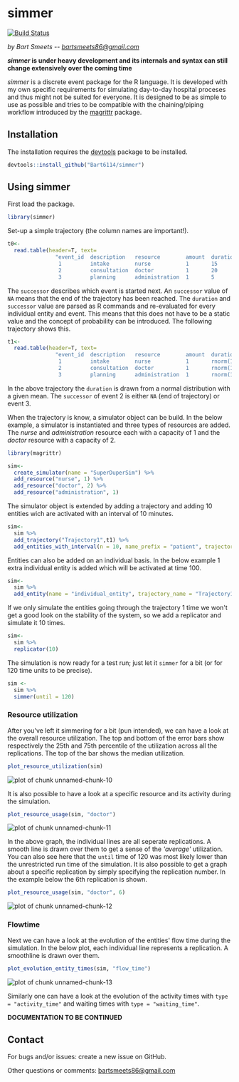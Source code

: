 # simmer
[![Build Status](https://travis-ci.org/Bart6114/simmer.svg)](https://travis-ci.org/Bart6114/simmer)

*by Bart Smeets -- bartsmeets86@gmail.com*

__*simmer* is under heavy development and its internals and syntax can still change extensively over the coming time__

*simmer* is a discrete event package for the R language. It is developed with my own specific requirements for simulating day-to-day hospital proceses and thus might not be suited for everyone. It is designed to be as simple to use as possible and tries to be compatible with the chaining/piping workflow introduced by the [magrittr](https://github.com/smbache/magrittr) package. 



## Installation

The installation requires the [devtools](https://github.com/hadley/devtools) package to be installed.


```r
devtools::install_github("Bart6114/simmer")
```

## Using simmer

First load the package.


```r
library(simmer)
```

Set-up a simple trajectory (the column names are important!).


```r
t0<-
  read.table(header=T, text=
               "event_id  description   resource        amount  duration      successor
                1         intake        nurse           1       15            2
                2         consultation  doctor          1       20            3
                3         planning      administration  1       5             NA"  )
```

The ```successor``` describes which event is started next. An ```successor``` value of ```NA``` means that the end of the trajectory has been reached. The ```duration``` and ```successor``` value are parsed as R commands and re-evaluated for every individual entity and event. This means that this does not have to be a static value and the concept of probability can be introduced. The following trajectory shows this.


```r
t1<-
  read.table(header=T, text=
               "event_id  description   resource        amount  duration      successor
                1         intake        nurse           1       rnorm(1,15)   2
                2         consultation  doctor          1       rnorm(1,20)   sample(c(NA,3),1)
                3         planning      administration  1       rnorm(1,5)    NA"  )
```

In the above trajectory the ```duration``` is drawn from a normal distribution with a given mean. The ```successor``` of event 2 is either ```NA``` (end of trajectory) or event 3.

When the trajectory is know, a simulator object can be build. In the below example, a simulator is instantiated and three types of resources are added. The *nurse* and *administration* resource each with a capacity of 1 and the *doctor* resource with a capacity of 2.


```r
library(magrittr)

sim<-
  create_simulator(name = "SuperDuperSim") %>%
  add_resource("nurse", 1) %>%
  add_resource("doctor", 2) %>%
  add_resource("administration", 1)
```

The simulator object is extended by adding a trajectory and adding 10 entities wich are activated with an interval of 10 minutes.


```r
sim<-
  sim %>%
  add_trajectory("Trajectory1",t1) %>%
  add_entities_with_interval(n = 10, name_prefix = "patient", trajectory_name = "Trajectory1", interval =  10)
```

Entities can also be added on an individual basis. In the below example 1 extra individual entity is added which will be activated at time 100.


```r
sim<-
  sim %>%
  add_entity(name = "individual_entity", trajectory_name = "Trajectory1", early_start = 100)
```

If we only simulate the entities going through the trajectory 1 time we won't get a good look on the stability of the system, so we add a replicator and simulate it 10 times.


```r
sim<-
  sim %>%
  replicator(10)
```

The simulation is now ready for a test run; just let it ```simmer``` for a bit (or for 120 time units to be precise).


```r
sim <-
  sim %>%
  simmer(until = 120)
```

### Resource utilization

After you've left it simmering for a bit (pun intended), we can have a look at the overall resource utilization. The top and bottom of the error bars show respectively the 25th and 75th percentile of the utilization across all the replications. The top of the bar shows the median utilization.


```r
plot_resource_utilization(sim)
```

![plot of chunk unnamed-chunk-10](./README_files/figure-html/unnamed-chunk-10.png) 

It is also possible to have a look at a specific resource and its activity during the simulation.


```r
plot_resource_usage(sim, "doctor")
```

![plot of chunk unnamed-chunk-11](./README_files/figure-html/unnamed-chunk-11.png) 

In the above graph, the individual lines are all seperate replications. A smooth line is drawn over them to get a sense of the *'average'* utilization. You can also see here that the ```until``` time of 120 was most likely lower than the unrestricted run time of the simulation. It is also possible to get a graph about a specific replication by simply specifying the replication number. In the example below the 6th replication is shown.


```r
plot_resource_usage(sim, "doctor", 6)
```

![plot of chunk unnamed-chunk-12](./README_files/figure-html/unnamed-chunk-12.png) 

### Flowtime

Next we can have a look at the evolution of the entities' flow time during the simulation. In the below plot, each individual line represents a replication. A smoothline is drawn over them.


```r
plot_evolution_entity_times(sim, "flow_time")
```

![plot of chunk unnamed-chunk-13](./README_files/figure-html/unnamed-chunk-13.png) 

Similarly one can have a look at the evolution of the activity times with ```type = "activity_time"``` and waiting times with ```type = "waiting_time"```.

**DOCUMENTATION TO BE CONTINUED**

## Contact

For bugs and/or issues: create a new issue on GitHub.

Other questions or comments: bartsmeets86@gmail.com
